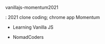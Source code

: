 vanillajs-momentum2021

: 2021 clone coding; chrome app Momentum

- Learning Vanilla JS

* NomadCoders
